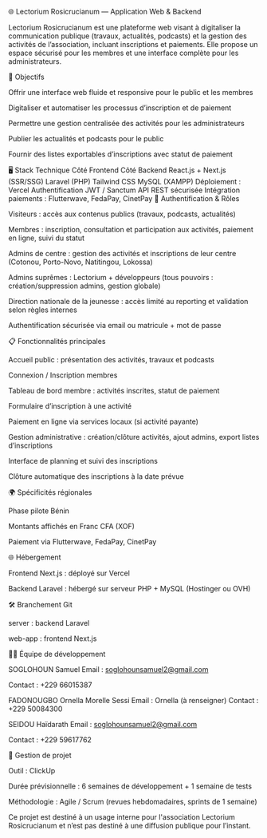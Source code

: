🌐 Lectorium Rosicrucianum — Application Web & Backend

Lectorium Rosicrucianum est une plateforme web visant à digitaliser la communication publique (travaux, actualités, podcasts) et la gestion des activités de l’association, incluant inscriptions et paiements. Elle propose un espace sécurisé pour les membres et une interface complète pour les administrateurs.

🎯 Objectifs

Offrir une interface web fluide et responsive pour le public et les membres

Digitaliser et automatiser les processus d’inscription et de paiement

Permettre une gestion centralisée des activités pour les administrateurs

Publier les actualités et podcasts pour le public

Fournir des listes exportables d’inscriptions avec statut de paiement

🖥️ Stack Technique
Côté Frontend	Côté Backend
React.js + Next.js (SSR/SSG)	Laravel (PHP)
Tailwind CSS	MySQL (XAMPP)
Déploiement : Vercel	Authentification JWT / Sanctum
	API REST sécurisée
	Intégration paiements : Flutterwave, FedaPay, CinetPay
🔐 Authentification & Rôles

Visiteurs : accès aux contenus publics (travaux, podcasts, actualités)

Membres : inscription, consultation et participation aux activités, paiement en ligne, suivi du statut

Admins de centre : gestion des activités et inscriptions de leur centre (Cotonou, Porto-Novo, Natitingou, Lokossa)

Admins suprêmes : Lectorium + développeurs (tous pouvoirs : création/suppression admins, gestion globale)

Direction nationale de la jeunesse : accès limité au reporting et validation selon règles internes

Authentification sécurisée via email ou matricule + mot de passe

📋 Fonctionnalités principales

Accueil public : présentation des activités, travaux et podcasts

Connexion / Inscription membres

Tableau de bord membre : activités inscrites, statut de paiement

Formulaire d’inscription à une activité

Paiement en ligne via services locaux (si activité payante)

Gestion administrative : création/clôture activités, ajout admins, export listes d’inscriptions

Interface de planning et suivi des inscriptions

Clôture automatique des inscriptions à la date prévue

🌍 Spécificités régionales

Phase pilote Bénin

Montants affichés en Franc CFA (XOF)

Paiement via Flutterwave, FedaPay, CinetPay

🌐 Hébergement

Frontend Next.js : déployé sur Vercel

Backend Laravel : hébergé sur serveur PHP + MySQL (Hostinger ou OVH)

🛠️ Branchement Git

server : backend Laravel

web-app : frontend Next.js

👨‍💻 Équipe de développement

SOGLOHOUN Samuel
Email : soglohounsamuel2@gmail.com

Contact : +229 66015387

FADONOUGBO Ornella Morelle Sessi
Email : Ornella (à renseigner)
Contact : +229 50084300

SEIDOU Haïdarath
Email : soglohounsamuel2@gmail.com

Contact : +229 59617762

📅 Gestion de projet

Outil : ClickUp

Durée prévisionnelle : 6 semaines de développement + 1 semaine de tests

Méthodologie : Agile / Scrum (revues hebdomadaires, sprints de 1 semaine)

Ce projet est destiné à un usage interne pour l'association Lectorium Rosicrucianum et n’est pas destiné à une diffusion publique pour l’instant.